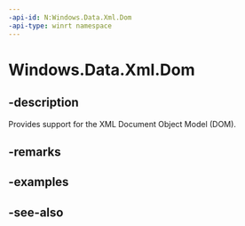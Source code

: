 ```yaml
---
-api-id: N:Windows.Data.Xml.Dom
-api-type: winrt namespace
---
```


# Windows.Data.Xml.Dom

## -description
Provides support for the XML Document Object Model (DOM).

## -remarks

## -examples

## -see-also